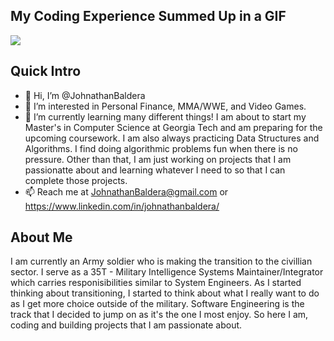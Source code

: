 ## My Coding Experience Summed Up in a GIF

![](https://media.giphy.com/media/3o752eGiFHjtwVoTzq/source.gif)


## Quick Intro
- 👋  Hi, I’m @JohnathanBaldera
- 👀  I’m interested in Personal Finance, MMA/WWE, and Video Games.
- 🌱  I’m currently learning many different things! I am about to start my Master's in Computer Science at Georgia Tech and am preparing for the upcoming coursework. I am also always practicing Data Structures and Algorithms.  I find doing algorithmic problems fun when there is no pressure.  Other than that, I am just working on projects that I am passionatte about and learning whatever I need to so that I can complete those projects. 
- 📫  Reach me at JohnathanBaldera@gmail.com or https://www.linkedin.com/in/johnathanbaldera/

## About Me

I am currently an Army soldier who is making the transition to the civillian sector.  I serve as a 35T - Military Intelligence Systems Maintainer/Integrator which carries responisibilities similar to System Engineers.  As I started thinking about transitioning, I started to think about what I really want to do as I get more choice outside of the military.  Software Engineering is the track that I decided to jump on as it's the one I most enjoy.  So here I am, coding and building projects that I am passionate about.

<!---
JohnathanBaldera/JohnathanBaldera is a ✨ special ✨ repository because its `README.md` (this file) appears on your GitHub profile.
You can click the Preview link to take a look at your changes.
--->
